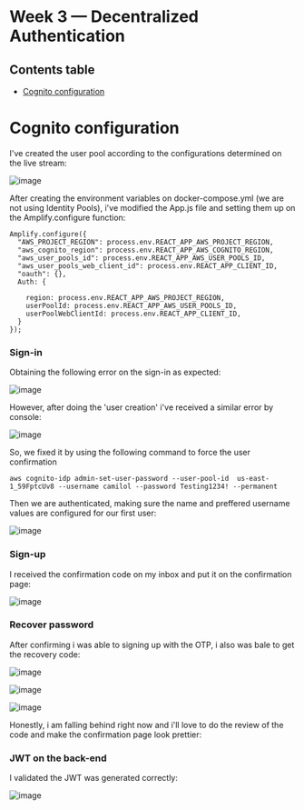 # Week 3 — Decentralized Authentication

## Contents table

- [Cognito configuration](#cognito-configuration)

# Cognito configuration

I've created the user pool according to the configurations determined on the live stream:

![image](https://user-images.githubusercontent.com/49325152/224083459-aa19d7ab-be48-4a53-9100-8e4520a760c9.png)

After creating the environment variables on docker-compose.yml (we are not using Identity Pools), i've modified the App.js file and setting them up on the Amplify.configure function: 

````
Amplify.configure({
  "AWS_PROJECT_REGION": process.env.REACT_APP_AWS_PROJECT_REGION,
  "aws_cognito_region": process.env.REACT_APP_AWS_COGNITO_REGION,
  "aws_user_pools_id": process.env.REACT_APP_AWS_USER_POOLS_ID,
  "aws_user_pools_web_client_id": process.env.REACT_APP_CLIENT_ID,
  "oauth": {},
  Auth: {

    region: process.env.REACT_APP_AWS_PROJECT_REGION,
    userPoolId: process.env.REACT_APP_AWS_USER_POOLS_ID,        
    userPoolWebClientId: process.env.REACT_APP_CLIENT_ID,
  }
});
````

### Sign-in

Obtaining the following error on the sign-in as expected:

![image](https://user-images.githubusercontent.com/49325152/224176594-d00f0a56-7628-4c5c-bc34-6ad3adf90d77.png)

However, after doing the 'user creation' i've received a similar error by console:

![image](https://user-images.githubusercontent.com/49325152/224178566-4a10a7ca-201f-40c4-9a1d-9c606a66d97c.png)

So, we fixed it by using the following command to force the user confirmation

````
aws cognito-idp admin-set-user-password --user-pool-id  us-east-1_59FptcUv8 --username camilol --password Testing1234! --permanent
````

Then we are authenticated, making sure the name and preffered username values are configured for our first user:

![image](https://user-images.githubusercontent.com/49325152/224446393-a99ab909-2e4f-45ff-a287-af2338c4c236.png)

### Sign-up

I received the confirmation code on my inbox and put it on the confirmation page:

![image](https://user-images.githubusercontent.com/49325152/224862663-92444f1a-28fd-4565-afff-a5c8dca98c34.png)

### Recover password 

After confirming i was able to signing up with the OTP, i also was bale to get the recovery code:

![image](https://user-images.githubusercontent.com/49325152/224864694-6d59f76e-cad9-4821-be25-3bf00af8fc6d.png)

![image](https://user-images.githubusercontent.com/49325152/224864766-41de1018-5127-44dc-81a7-50f288bf462f.png)

![image](https://user-images.githubusercontent.com/49325152/224864799-b9569fce-6b74-49e5-9437-a5d5926f6043.png)

Honestly, i am falling behind right now and i'll love to do the review of the code and make the confirmation page look prettier:

### JWT on the back-end

I validated the JWT was generated correctly:

![image](https://user-images.githubusercontent.com/49325152/224869570-7f9a13f4-ba4e-4e50-a109-8b1258b29198.png)

